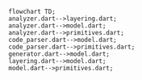 <!---
Generated by https://github.com/polina-c/layerlens
Dependencies that create loop are markes with `!`.
-->

```mermaid
flowchart TD;
analyzer.dart-->layering.dart;
analyzer.dart-->model.dart;
analyzer.dart-->primitives.dart;
code_parser.dart-->model.dart;
code_parser.dart-->primitives.dart;
generator.dart-->model.dart;
layering.dart-->model.dart;
model.dart-->primitives.dart;
```

